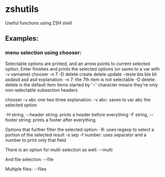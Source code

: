 # zshutils
Useful functions using ZSH shell

## Examples:
### menu selection using chooser:
Selectable options are printed, and an arrow points to current selected option. 
Enter finishes and prints the selected options (or saves to a var with -v varname)
   chooser -n 7 -D delete create delete update ¬teste bla ble bli asdasd asd asd
explanation: -n 7: the 7th item is not selectable
-D delete: delete is the default item
items started by '¬' character means they're only non-selectable subsection headers

   chooser -v abc one two three
explanation: -v abc: saves to var abc the selected option

-H string, --header string: prints a header before everything
-F string, --footer string: prints a footer after everything

Options that further filter the selected option:
   -R: uses regexp to select a portion of the selected result
   -s sep -f number: uses separator and a number to print only that field

There is an option for multi-selection as well:
   --multi
   
And file selection:
   --file
   
Multiple files:
   --files
